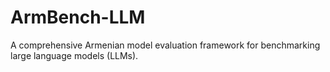 # ArmBench-LLM
A comprehensive Armenian model evaluation framework for benchmarking large language models (LLMs).
